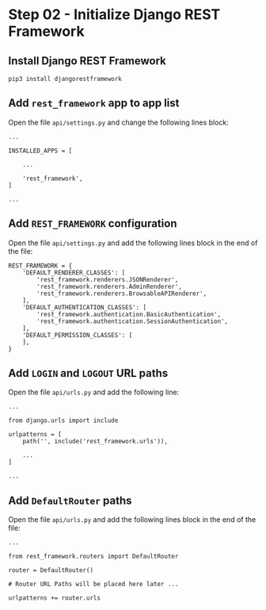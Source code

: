 # Step 02 - Initialize Django REST Framework

## Install Django REST Framework

```
pip3 install djangorestframework
```

## Add `rest_framework` app to app list

Open the file `api/settings.py` and change the following lines block:

```
...

INSTALLED_APPS = [

    ...

    'rest_framework',
]

...
```

## Add `REST_FRAMEWORK` configuration

Open the file `api/settings.py` and add the following lines block in the end of the file:

```
REST_FRAMEWORK = {
    'DEFAULT_RENDERER_CLASSES': [
        'rest_framework.renderers.JSONRenderer',
        'rest_framework.renderers.AdminRenderer',
        'rest_framework.renderers.BrowsableAPIRenderer',
    ],
    'DEFAULT_AUTHENTICATION_CLASSES': [
        'rest_framework.authentication.BasicAuthentication',
        'rest_framework.authentication.SessionAuthentication',
    ],
    'DEFAULT_PERMISSION_CLASSES': [
    ],
}
```

## Add `LOGIN` and `LOGOUT` URL paths

Open the file `api/urls.py` and add the following line:

```
...

from django.urls import include

urlpatterns = [
    path('', include('rest_framework.urls')),

    ...
]

...
```

## Add `DefaultRouter` paths

Open the file `api/urls.py` and add the following lines block in the end of the file:

```
...

from rest_framework.routers import DefaultRouter

router = DefaultRouter()

# Router URL Paths will be placed here later ...

urlpatterns += router.urls
```